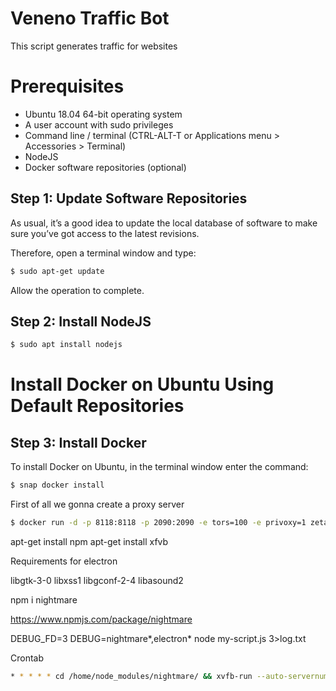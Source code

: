 # Veneno Traffic Bot
This script generates traffic for websites

# Prerequisites

* Ubuntu 18.04 64-bit operating system
* A user account with sudo privileges
* Command line / terminal (CTRL-ALT-T or Applications menu > Accessories > Terminal)
* NodeJS
* Docker software repositories (optional)

## Step 1: Update Software Repositories

As usual, it’s a good idea to update the local database of software to make sure you’ve got access to the latest revisions.

Therefore, open a terminal window and type:

```bash
$ sudo apt-get update
```

Allow the operation to complete.

## Step 2: Install NodeJS
```bash
$ sudo apt install nodejs
```

# Install Docker on Ubuntu Using Default Repositories

## Step 3: Install Docker

To install Docker on Ubuntu, in the terminal window enter the command:

```bash
$ snap docker install
```


First of all we gonna create a proxy server

```bash
$ docker run -d -p 8118:8118 -p 2090:2090 -e tors=100 -e privoxy=1 zeta0/alpine-tor
```

apt-get install npm
apt-get install xfvb

Requirements for electron

libgtk-3-0
libxss1
libgconf-2-4
libasound2

npm i nightmare

https://www.npmjs.com/package/nightmare

DEBUG_FD=3 DEBUG=nightmare*,electron* node my-script.js 3>log.txt

Crontab

```bash
* * * * * cd /home/node_modules/nightmare/ && xvfb-run --auto-servernum --server-num=1 --server-args="-screen 0 1024x768x24" node --harmony queridin.js
```

